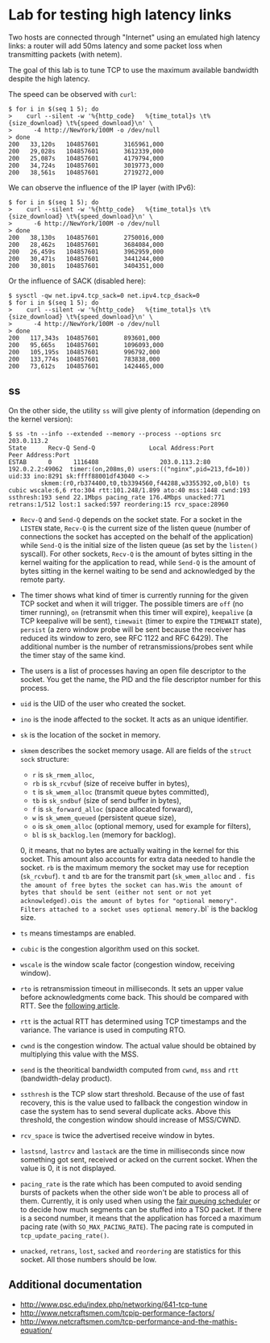 # Lab for testing high latency links

Two hosts are connected through "Internet" using an emulated high
latency links: a router will add 50ms latency and some packet loss
when transmitting packets (with netem).

The goal of this lab is to tune TCP to use the maximum available
bandwidth despite the high latency.

The speed can be observed with `curl`:

    $ for i in $(seq 1 5); do
    >    curl --silent -w '%{http_code}   %{time_total}s \t%{size_download} \t%{speed_download}\n' \
    >      -4 http://NewYork/100M -o /dev/null
    > done
    200   33,120s   104857601       3165961,000
    200   29,028s   104857601       3612339,000
    200   25,087s   104857601       4179794,000
    200   34,724s   104857601       3019773,000
    200   38,561s   104857601       2719272,000

We can observe the influence of the IP layer (with IPv6):

    $ for i in $(seq 1 5); do
    >    curl --silent -w '%{http_code}   %{time_total}s \t%{size_download} \t%{speed_download}\n' \
    >      -6 http://NewYork/100M -o /dev/null
    > done
    200   38,130s   104857601       2750016,000
    200   28,462s   104857601       3684084,000
    200   26,459s   104857601       3962959,000
    200   30,471s   104857601       3441244,000
    200   30,801s   104857601       3404351,000

Or the influence of SACK (disabled here):

    $ sysctl -qw net.ipv4.tcp_sack=0 net.ipv4.tcp_dsack=0
    $ for i in $(seq 1 5); do
    >    curl --silent -w '%{http_code}   %{time_total}s \t%{size_download} \t%{speed_download}\n' \
    >      -4 http://NewYork/100M -o /dev/null
    > done
    200   117,343s  104857601       893601,000
    200   95,665s   104857601       1096093,000
    200   105,195s  104857601       996792,000
    200   133,774s  104857601       783838,000
    200   73,612s   104857601       1424465,000

## ss

On the other side, the utility `ss` will give plenty of information (depending on the kernel version):

    $ ss -tn --info --extended --memory --process --options src 203.0.113.2
    State      Recv-Q Send-Q               Local Address:Port                 Peer Address:Port
    ESTAB      0      1116408                 203.0.113.2:80                      192.0.2.2:49062  timer:(on,208ms,0) users:(("nginx",pid=213,fd=10)) uid:33 ino:8291 sk:ffff88001df43040 <->
             skmem:(r0,rb374400,t0,tb3394560,f44288,w3355392,o0,bl0) ts cubic wscale:6,6 rto:304 rtt:101.248/1.899 ato:40 mss:1448 cwnd:193 ssthresh:193 send 22.1Mbps pacing_rate 176.4Mbps unacked:771 retrans:1/512 lost:1 sacked:597 reordering:15 rcv_space:28960

 - `Recv-Q` and `Send-Q` depends on the socket state. For a socket in
   the `LISTEN` state, `Recv-Q` is the current size of the listen
   queue (number of connections the socket has accepted on the behalf
   of the application) while `Send-Q` is the initial size of the
   listen queue (as set by the `listen()` syscall). For other sockets,
   `Recv-Q` is the amount of bytes sitting in the kernel waiting for
   the application to read, while `Send-Q` is the amount of bytes
   sitting in the kernel waiting to be send and acknowledged by the
   remote party.

 - The timer shows what kind of timer is currently running for the
   given TCP socket and when it will trigger. The possible timers are
   `off` (no timer running), `on` (retransmit when this timer will
   expire), `keepalive` (a TCP keepalive will be sent), `timewait`
   (timer to expire the `TIMEWAIT` state), `persist` (a zero window
   probe will be sent because the receiver has reduced its window to
   zero, see RFC 1122 and RFC 6429). The additional number is the
   number of retransmissions/probes sent while the timer stay of the
   same kind.

 - The users is a list of processes having an open file descriptor to
   the socket. You get the name, the PID and the file descriptor
   number for this process.

 - `uid` is the UID of the user who created the socket.

 - `ino` is the inode affected to the socket. It acts as an unique identifier.

 - `sk` is the location of the socket in memory.

 - `skmem` describes the socket memory usage. All are fields of the
   `struct sock` structure:

      - `r` is `sk_rmem_alloc`,
      - `rb` is `sk_rcvbuf` (size of receive buffer in bytes),
      - `t` is `sk_wmem_alloc` (transmit queue bytes committed),
      - `tb` is `sk_sndbuf` (size of send buffer in bytes),
      - `f` is `sk_forward_alloc` (space allocated forward),
      - `w` is `sk_wmem_queued` (persistent queue size),
      - `o` is `sk_omem_alloc` (optional memory, used for example for filters),
      - `bl` is `sk_backlog.len` (memory for backlog).

   0, it means, that no bytes are actually waiting in the kernel for
   this socket. This amount also accounts for extra data needed to
   handle the socket. `rb` is the maximum memory the socket may use
   for reception (`sk_rcvbuf`). `t` and `tb` are for the transmit part
   (`sk_wmem_alloc` and `. `f` is the amount of free bytes the socket
   can has. `w` is the amount of bytes that should be sent (either not
   sent or not yet acknowledged). `o` is the amount of bytes for
   "optional memory". Filters attached to a socket uses optional
   memory. `bl` is the backlog size.

 - `ts` means timestamps are enabled.

 - `cubic` is the congestion algorithm used on this socket.

 - `wscale` is the window scale factor (congestion window, receiving window).

 - `rto` is retransmission timeout in milliseconds. It sets an upper
    value before acknowledgments come back. This should be compared
    with RTT. See the
    [following article](http://sgros.blogspot.fr/2012/02/calculating-tcp-rto.html).

 - `rtt` is the actual RTT has determined using TCP timestamps and
    the variance. The variance is used in computing RTO.

 - `cwnd` is the congestion window. The actual value should be
   obtained by multiplying this value with the MSS.

 - `send` is the theoritical bandwidth computed from `cwnd`, `mss` and
   `rtt` (bandwidth-delay product).

 - `ssthresh` is the TCP slow start threshold. Because of the use of
    fast recovery, this is the value used to fallback the congestion
    window in case the system has to send several duplicate
    acks. Above this threshold, the congestion window should increase
    of MSS/CWND.

 - `rcv_space` is twice the advertised receive window in bytes.

 - `lastsnd`, `lastrcv` and `lastack` are the time in milliseconds
   since now something got sent, received or acked on the current
   socket. When the value is 0, it is not displayed.

 - `pacing_rate` is the rate which has been computed to avoid sending
   bursts of packets when the other side won't be able to process all
   of them. Currently, it is only used when using the
   [fair queuing scheduler](https://lwn.net/Articles/565421/) or to
   decide how much segments can be stuffed into a TSO packet. If there
   is a second number, it means that the application has forced a
   maximum pacing rate (with `SO_MAX_PACING_RATE`). The pacing rate is
   computed in `tcp_update_pacing_rate()`.

 - `unacked`, `retrans`, `lost`, `sacked` and `reordering` are
   statistics for this socket. All those numbers should be low.

## Additional documentation

 - http://www.psc.edu/index.php/networking/641-tcp-tune
 - http://www.netcraftsmen.com/tcpip-performance-factors/
 - http://www.netcraftsmen.com/tcp-performance-and-the-mathis-equation/
